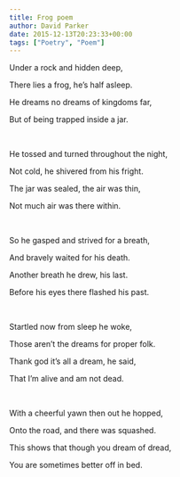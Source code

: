 ```yaml
---
title: Frog poem
author: David Parker
date: 2015-12-13T20:23:33+00:00
tags: ["Poetry", "Poem"]
---
```

Under a rock and hidden deep,
  
There lies a frog, he’s half asleep.
  
He dreams no dreams of kingdoms far,
  
But of being trapped inside a jar.
  
&nbsp;
  
He tossed and turned throughout the night,
  
Not cold, he shivered from his fright.
  
The jar was sealed, the air was thin,
  
Not much air was there within.
  
&nbsp;
  
So he gasped and strived for a breath,
  
And bravely waited for his death.
  
Another breath he drew, his last.
  
Before his eyes there flashed his past.
  
&nbsp;
  
Startled now from sleep he woke,
  
Those aren’t the dreams for proper folk.
  
Thank god it’s all a dream, he said,
  
That I’m alive and am not dead.
  
&nbsp;
  
With a cheerful yawn then out he hopped,
  
Onto the road, and there was squashed.
  
This shows that though you dream of dread,
  
You are sometimes better off in bed.